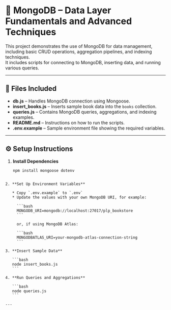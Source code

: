 # 📘 MongoDB – Data Layer Fundamentals and Advanced Techniques

This project demonstrates the use of MongoDB for data management, including basic CRUD operations, aggregation pipelines, and indexing techniques.  
It includes scripts for connecting to MongoDB, inserting data, and running various queries.

---

## 🧩 Files Included

- **db.js** – Handles MongoDB connection using Mongoose.  
- **insert_books.js** – Inserts sample book data into the `books` collection.  
- **queries.js** – Contains MongoDB queries, aggregations, and indexing examples.  
- **README.md** – Instructions on how to run the scripts.  
- **.env.example** – Sample environment file showing the required variables.

---

## ⚙️ Setup Instructions

1. **Install Dependencies**
   ```bash
   npm install mongoose dotenv
````

2. **Set Up Environment Variables**

   * Copy `.env.example` to `.env`
   * Update the values with your own MongoDB URI, for example:

     ```bash
     MONGODB_URI=mongodb://localhost:27017/plp_bookstore
     ```

     or, if using MongoDB Atlas:

     ```bash
     MONGODBATLAS_URI=your-mongodb-atlas-connection-string
     ```

3. **Insert Sample Data**

   ```bash
   node insert_books.js
   ```

4. **Run Queries and Aggregations**

   ```bash
   node queries.js
   ```

---
